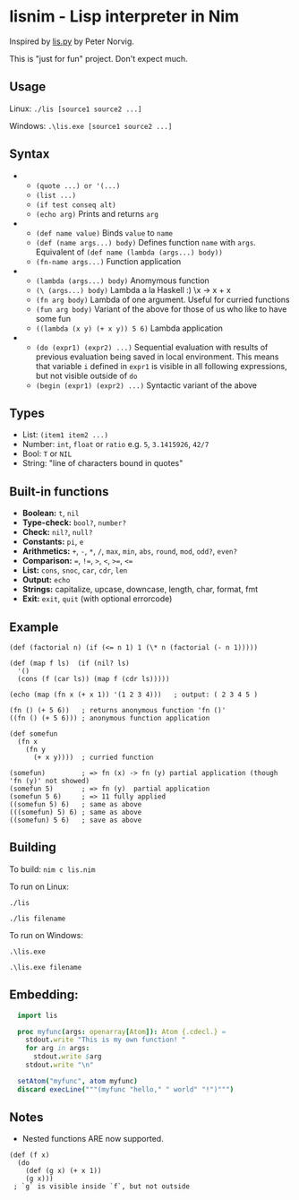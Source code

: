 lisnim - Lisp interpreter in Nim
================================

Inspired by [lis.py](http://norvig.com/lispy.html) by Peter Norvig.

This is "just for fun" project. Don't expect much.

Usage
-----

Linux: `./lis [source1 source2 ...]`

Windows: `.\lis.exe [source1 source2 ...]`

Syntax
------

+ * `(quote ...) or '(...)`
  * `(list ...)`
  * `(if test conseq alt)`
  * `(echo arg)` Prints and returns `arg`

+ * `(def name value)` Binds `value` to `name`
  * `(def (name args...) body)` Defines function `name` with `args`. Equivalent of `(def name (lambda (args...) body))`
  * `(fn-name args...)` Function application

+ * `(lambda (args...) body)` Anomymous function
  * `(\ (args...) body)` Lambda a la Haskell :) \x -> x + x
  * `(fn arg body)` Lambda of one argument. Useful for curried functions
  * `(fun arg body)` Variant of the above for those of us who like to have some fun
  * `((lambda (x y) (+ x y)) 5 6)` Lambda application

+ * `(do (expr1) (expr2) ...)`
  Sequential evaluation with results of previous evaluation being saved in local environment. This means that variable `i` defined in `expr1` is visible in all following expressions, but not visible outside of `do`
  * `(begin (expr1) (expr2) ...)` Syntactic variant of the above

Types
-----

* List: `(item1 item2 ...)`
* Number: `int`, `float` or `ratio` e.g. `5`, `3.1415926`, `42/7`
* Bool: `T` or `NIL`
* String: "line of characters bound in quotes"

Built-in functions
------------------

* **Boolean:** `t`, `nil`
* **Type-check:** `bool?`, `number?`
* **Check:** `nil?`, `null?`
* **Constants:** `pi`, `e`
* **Arithmetics:** `+`, `-`, `*`, `/`, `max`, `min`, `abs`, `round`, `mod`, `odd?`, `even?`
* **Comparison:** `=`, `!=`, `>`, `<`, `>=`, `<=`
* **List:** `cons`, `snoc`, `car`, `cdr`, `len`
* **Output:** `echo`
* **Strings:** capitalize, upcase, downcase, length, char, format, fmt
* **Exit:** `exit`, `quit` (with optional errorcode)

Example
-------

```
(def (factorial n) (if (<= n 1) 1 (\* n (factorial (- n 1)))))

(def (map f ls)  (if (nil? ls)
  '()
  (cons (f (car ls)) (map f (cdr ls)))))

(echo (map (fn x (+ x 1)) '(1 2 3 4)))   ; output: ( 2 3 4 5 )

(fn () (+ 5 6))   ; returns anonymous function 'fn ()'
((fn () (+ 5 6))) ; anonymous function application

(def somefun
  (fn x
    (fn y
      (+ x y))))  ; curried function

(somefun)         ; => fn (x) -> fn (y) partial application (though 'fn (y)' not showed)
(somefun 5)       ; => fn (y)  partial application
(somefun 5 6)     ; => 11 fully applied
((somefun 5) 6)   ; same as above
(((somefun) 5) 6) ; same as above
((somefun) 5 6)   ; save as above
```

Building
--------

To build:
`nim c lis.nim`

To run on Linux:

`./lis`

`./lis filename`

To run on Windows:

`.\lis.exe`

`.\lis.exe filename`


Embedding:
----------

```nim
  import lis

  proc myfunc(args: openarray[Atom]): Atom {.cdecl.} =
    stdout.write "This is my own function! "
    for arg in args:
      stdout.write $arg
    stdout.write "\n"

  setAtom("myfunc", atom myfunc)
  discard execLine("""(myfunc "hello," " world" "!")""")
```

Notes
-----

* Nested functions ARE now supported.

```
(def (f x)
  (do
    (def (g x) (+ x 1))
    (g x)))
 ; `g` is visible inside `f`, but not outside
```
